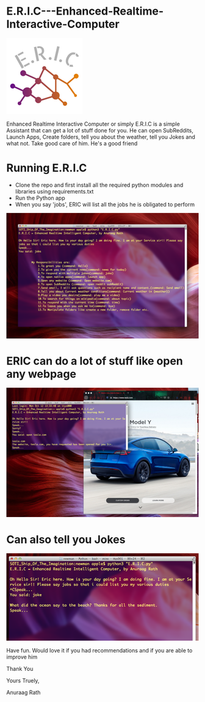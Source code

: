 # E.R.I.C---Enhanced-Realtime-Interactive-Computer
![Logo](/ERIC.png)

Enhanced Realtime Interactive Computer or simply E.R.I.C is a simple Assistant that can get a lot of stuff done for you. He can open SubReddits, Launch Apps, Create folders, tell you about the weather, tell you Jokes and what not. Take good care of him. He's a good friend

# Running E.R.I.C
* Clone the repo and first install all the required python modules and libraries using requirements.txt
* Run the Python app
* When you say 'jobs', ERIC will list all the jobs he is obligated to perform

![jobs](/images/jobs.png)

# ERIC can do a lot of stuff like open any webpage

![open](/images/open.png)

# Can also tell you Jokes

![joke](/images/joke.png)

Have fun. Would love it if you had recommendations and if you are able to improve him

Thank You

Yours Truely,

Anuraag Rath
